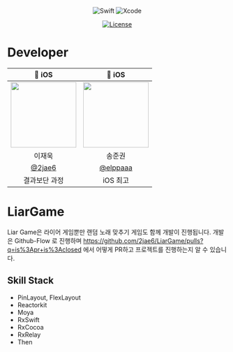 
<div align="center">

![Swift](https://img.shields.io/badge/swift-v5.5-orange?logo=swift)
![Xcode](https://img.shields.io/badge/xcode-v13.2-blue?logo=xcode)

[![License](https://img.shields.io/badge/license-MIT-blue.svg)](https://opensource.org/licenses/MIT)

</div>

# Developer
| 🍎 iOS   | 🍏 iOS |
| :-: | :-: |
| <img src="https://avatars.githubusercontent.com/2jae6" width="150"> | <img src="https://avatars.githubusercontent.com/elppaaa" width="150"> |
|  이재욱  |  송준권  |
| [@2jae6](https://github.com/2jae6)   | [@elppaaa](https://github.com/elppaaa)
|  결과보단 과정  |  iOS 최고  |

# LiarGame
Liar Game은 라이어 게임뿐만 랜덤 노래 맞추기 게임도 함께 개발이 진행됩니다.
개발은 Github-Flow 로 진행하며 https://github.com/2jae6/LiarGame/pulls?q=is%3Apr+is%3Aclosed 에서 어떻게 PR하고 프로젝트를 진행하는지 알 수 있습니다.


## Skill Stack
- PinLayout, FlexLayout
- Reactorkit
- Moya
- RxSwift
- RxCocoa
- RxRelay
- Then

